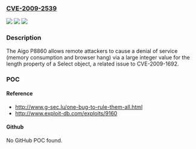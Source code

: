 ### [CVE-2009-2539](https://cve.mitre.org/cgi-bin/cvename.cgi?name=CVE-2009-2539)
![](https://img.shields.io/static/v1?label=Product&message=n%2Fa&color=blue)
![](https://img.shields.io/static/v1?label=Version&message=n%2Fa&color=blue)
![](https://img.shields.io/static/v1?label=Vulnerability&message=n%2Fa&color=brighgreen)

### Description

The Aigo P8860 allows remote attackers to cause a denial of service (memory consumption and browser hang) via a large integer value for the length property of a Select object, a related issue to CVE-2009-1692.

### POC

#### Reference
- http://www.g-sec.lu/one-bug-to-rule-them-all.html
- http://www.exploit-db.com/exploits/9160

#### Github
No GitHub POC found.

